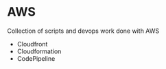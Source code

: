 # AWS

Collection of scripts and devops work done with AWS

* Cloudfront
* Cloudformation
* CodePipeline
